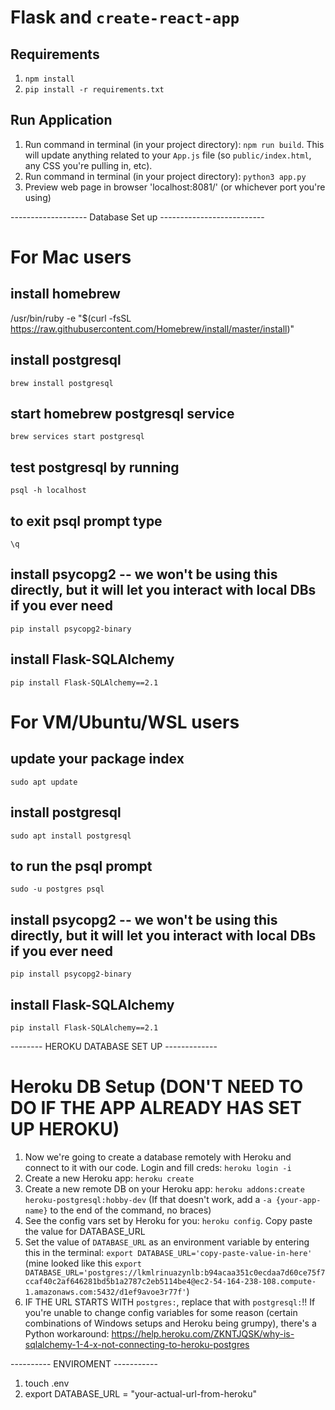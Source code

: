 # Flask and `create-react-app`

## Requirements
1. `npm install`
2. `pip install -r requirements.txt`

## Run Application
1. Run command in terminal (in your project directory): `npm run build`. This will update anything related to your `App.js` file (so `public/index.html`, any CSS you're pulling in, etc).
2. Run command in terminal (in your project directory): `python3 app.py`
3. Preview web page in browser 'localhost:8081/' (or whichever port you're using)

------------------- Database Set up --------------------------
# For Mac users

## install homebrew
/usr/bin/ruby -e "$(curl -fsSL https://raw.githubusercontent.com/Homebrew/install/master/install)"

## install postgresql
`brew install postgresql`

## start homebrew postgresql service
`brew services start postgresql`

## test postgresql by running
`psql -h localhost`

## to exit psql prompt type
`\q`

## install psycopg2 -- we won't be using this directly, but it will let you interact with local DBs if you ever need
`pip install psycopg2-binary`

## install Flask-SQLAlchemy
`pip install Flask-SQLAlchemy==2.1`


# For VM/Ubuntu/WSL users

## update your package index
`sudo apt update`

## install postgresql
`sudo apt install postgresql`

## to run the psql prompt
`sudo -u postgres psql`

## install psycopg2 -- we won't be using this directly, but it will let you interact with local DBs if you ever need
`pip install psycopg2-binary`

## install Flask-SQLAlchemy
`pip install Flask-SQLAlchemy==2.1`


-------- HEROKU DATABASE SET UP -------------
# Heroku DB Setup (DON'T NEED TO DO IF THE APP ALREADY HAS SET UP HEROKU)
1. Now we're going to create a database remotely with Heroku and connect to it with our code. Login and fill creds: `heroku login -i`
2. Create a new Heroku app: `heroku create`
3. Create a new remote DB on your Heroku app: `heroku addons:create heroku-postgresql:hobby-dev` (If that doesn't work, add a `-a {your-app-name}` to the end of the command, no braces)
4. See the config vars set by Heroku for you: `heroku config`. Copy paste the value for DATABASE_URL
5. Set the value of `DATABASE_URL` as an environment variable by entering this in the terminal: `export DATABASE_URL='copy-paste-value-in-here'` (mine looked like this `export DATABASE_URL='postgres://lkmlrinuazynlb:b94acaa351c0ecdaa7d60ce75f7ccaf40c2af646281bd5b1a2787c2eb5114be4@ec2-54-164-238-108.compute-1.amazonaws.com:5432/d1ef9avoe3r77f'`)
6. IF THE URL STARTS WITH `postgres:`, replace that with `postgresql:`!! If you're unable to change config variables for some reason (certain combinations of Windows setups and Heroku being grumpy), there's a Python workaround: https://help.heroku.com/ZKNTJQSK/why-is-sqlalchemy-1-4-x-not-connecting-to-heroku-postgres

---------- ENVIROMENT -----------

1. touch .env 
2. export DATABASE_URL = "your-actual-url-from-heroku"
